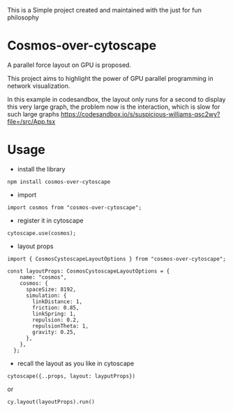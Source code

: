 This is a Simple project created and maintained with the just for fun philosophy

# Cosmos-over-cytoscape

A parallel force layout on GPU is proposed.

This project aims to highlight the power of GPU parallel programming in network visualization.

In this example in codesandbox, the layout only runs for a second to display this very large graph,
the problem now is the interaction, which is slow for such large graphs
https://codesandbox.io/s/suspicious-williams-qsc2wy?file=/src/App.tsx

# Usage

- install the library

```
npm install cosmos-over-cytoscape
```

- import

```
import cosmos from "cosmos-over-cytoscape";
```

- register it in cytoscape

```
cytoscape.use(cosmos);
```

- layout props

```
import { CosmosCystoscapeLayoutOptions } from "cosmos-over-cytoscape";

const layoutProps: CosmosCystoscapeLayoutOptions = {
    name: "cosmos",
    cosmos: {
      spaceSize: 8192,
      simulation: {
        linkDistance: 1,
        friction: 0.85,
        linkSpring: 1,
        repulsion: 0.2,
        repulsionTheta: 1,
        gravity: 0.25,
      },
    },
  };
```

- recall the layout as you like in cytoscape

```
cytoscape({..props, layout: layputProps})
```

or

```
cy.layout(layoutProps).run()
```

